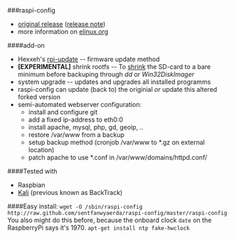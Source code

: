 ###raspi-config
- [original release](https://github.com/asb/raspi-config) ([release note](http://www.raspberrypilabs.com/raspi-config-the-new-cli-tool-raspbian/))
- more information on [elinux.org](http://elinux.org/RPi_raspi-config)

####add-on
- Hexxeh's [rpi-update](https://github.com/Hexxeh/rpi-update) -- firmware update method
- **[EXPERIMENTAL]** shrink rootfs -- To [shrink](http://www.howtoforge.com/linux_resizing_ext3_partitions) the SD-card to a bare minimum before backuping through *dd* or *Win32DiskImager*
- system upgrade -- updates and upgrades all installed programms
- raspi-config can update (back to) the originial *or* update this altered forked version
- semi-automated webserver configuration:
	- install and configure git
	- add a fixed ip-address to eth0:0
	- install apache, mysql, php, gd, geoip, ..
	- restore /var/www from a backup
	- setup backup method (cronjob /var/www to *.gz on external location)
	- patch apache to use *.conf in /var/www/domains/httpd.conf/

####Tested with
- Raspbian
- [Kali](http://kali.org/) (previous known as BackTrack)

####Easy install:
`` wget -O /sbin/raspi-config http://raw.github.com/sentfanwyaerda/raspi-config/master/raspi-config ``
You also might do this before, because the onboard clock ``date`` on the RaspberryPi says it's 1970.
`` apt-get install ntp fake-hwclock ``
